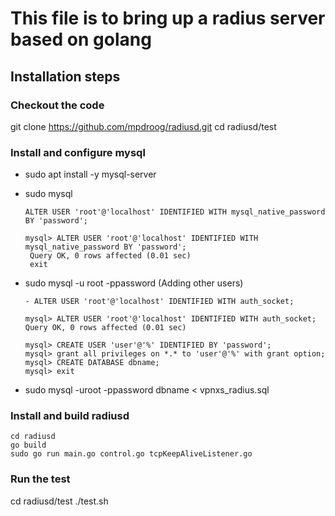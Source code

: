 # This file is to bring up a radius server based on golang

## Installation steps

### Checkout the code
git clone https://github.com/mpdroog/radiusd.git
cd radiusd/test

### Install and configure mysql

* sudo apt install -y mysql-server
* sudo mysql
  ```
  ALTER USER 'root'@'localhost' IDENTIFIED WITH mysql_native_password BY 'password';

  mysql> ALTER USER 'root'@'localhost' IDENTIFIED WITH mysql_native_password BY 'password';
   Query OK, 0 rows affected (0.01 sec)
   exit
   ```
* sudo mysql -u root -ppassword  (Adding other users)
  ```
  - ALTER USER 'root'@'localhost' IDENTIFIED WITH auth_socket;

  mysql> ALTER USER 'root'@'localhost' IDENTIFIED WITH auth_socket;
  Query OK, 0 rows affected (0.01 sec)

  mysql> CREATE USER 'user'@'%' IDENTIFIED BY 'password';
  mysql> grant all privileges on *.* to 'user'@'%' with grant option;
  mysql> CREATE DATABASE dbname;
  mysql> exit
  ``` 

* sudo mysql -uroot -ppassword dbname < vpnxs_radius.sql


### Install and build radiusd
```
cd radiusd
go build
sudo go run main.go control.go tcpKeepAliveListener.go
```

### Run the test
cd radiusd/test
./test.sh
